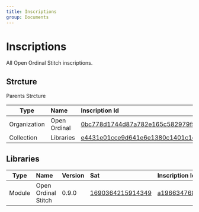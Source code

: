 ```yaml
---
title: Inscriptions
group: Documents
---
```


# Inscriptions
All Open Ordinal Stitch inscriptions.

## Strcture
Parents Strcture

| Type         | Name         | Inscription Id                                                                                                                                                            |
| ------------ | :----------- | :------------------------------------------------------------------------------------------------------------------------------------------------------------------------ |
| Organization | Open Ordinal | [0bc778d1744d87a782e165c582979f9c64e15a90cc8e77db25b16f4a740b41d4i0](https://ordinals.com/inscription/0bc778d1744d87a782e165c582979f9c64e15a90cc8e77db25b16f4a740b41d4i0) |
| Collection   | Libraries    | [e4431e01cce9d641e6e1380c1401c1cf0aeb242b5c5f5383aa17c813a7347df3i0](https://ordinals.com/inscription/e4431e01cce9d641e6e1380c1401c1cf0aeb242b5c5f5383aa17c813a7347df3i0) |

## Libraries

| Type   | Name                | Version | Sat                                                           | Inscription Id                                                                                                                                                            |
| ------ | :------------------ | :------ | :------------------------------------------------------------ | :------------------------------------------------------------------------------------------------------------------------------------------------------------------------ |
| Module | Open Ordinal Stitch | 0.9.0   | [1690364215914349](https://ordinals.com/sat/1690364215914349) | [a196634768a6a715779fa8d513b65b8d2099defc2bd09c36dccbf54ffdd04022i0](https://ordinals.com/inscription/a196634768a6a715779fa8d513b65b8d2099defc2bd09c36dccbf54ffdd04022i0) |
